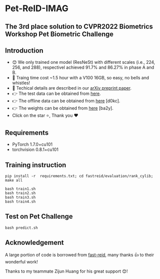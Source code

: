 # Pet-ReID-IMAG
 The 3rd place solution to CVPR2022 Biometrics Workshop Pet Biometric Challenge
---- 
## Introduction
- :blush: We only trained one model (ResNeSt) with different scales (i.e., 224, 256, and 288), respectivel achieved 91.7% and 86.27% in phase A and B.
- :rocket: Traing time cost ~1.5 hour with a V100 16GB, so easy, no bells and whistles! 
- :eyes: Techical details are described in our [arXiv preprint paper](https://arxiv.org/pdf/2205.15934.pdf). 
- :point_right: The test data can be obtained from [here](https://pan.baidu.com/s/1qAv0PdF0UB1nfc97nVl02Q?pwd=imag).
- :point_right: The offline data can be obtained from [here](https://pan.baidu.com/s/1yYNJFuyrJy8kn5TVA5_Okw) [d0kc].
- :point_right: The weights can be obtained from [here](https://pan.baidu.com/s/1Og0TqfeelnxcQcQ6Kd2lgg) [ba2y].
- Click on the star  :star:, Thank you :heart:
## Requirements

* PyTorch  1.7.0+cu101
* torchvision  0.8.1+cu101 


## Training instruction
```
pip install -r  requirements.txt; cd fastreid/evaluation/rank_cylib; make all
```
```
bash train1.sh
bash train2.sh
bash train3.sh
bash train4.sh
```


## Test on Pet Challenge
```
bash predict.sh
```

## Acknowledgement
A large portion of code is borrowed from [fast-reid](https://github.com/JDAI-CV/fast-reid), many thanks  :+1: to their wonderful work!  

Thanks to my teammate Zijun Huang for his great support :blush:!
